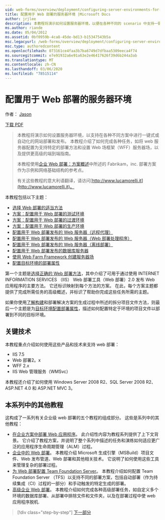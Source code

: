 ```yaml
---
uid: web-forms/overview/deployment/configuring-server-environments-for-web-deployment/configuring-server-environments-for-web-deployment
title: 配置用于 Web 部署的服务器环境 |Microsoft Docs
author: jrjlee
description: 本教程将演示如何设置服务器环境，以便在各种不同的 scenario 中支持一键式或自动化的网站部署和发布 。
ms.author: riande
ms.date: 05/04/2012
ms.assetid: 0bf0959b-4ca8-45de-bd13-b15347543b5a
msc.legacyurl: /web-forms/overview/deployment/configuring-server-environments-for-web-deployment/configuring-server-environments-for-web-deployment
msc.type: authoredcontent
ms.openlocfilehash: 073161ce4faa3b7ba6749d7dfbaa5309eeca4f74
ms.sourcegitcommit: e7e91932a6e91a63e2e46417626f39d6b244a3ab
ms.translationtype: MT
ms.contentlocale: zh-CN
ms.lasthandoff: 03/06/2020
ms.locfileid: "78515114"
---
```

# <a name="configuring-server-environments-for-web-deployment"></a>配置用于 Web 部署的服务器环境

作者： [Jason](https://github.com/jrjlee)

[下载 PDF](https://msdnshared.blob.core.windows.net/media/MSDNBlogsFS/prod.evol.blogs.msdn.com/CommunityServer.Blogs.Components.WeblogFiles/00/00/00/63/56/8130.DeployingWebAppsInEnterpriseScenarios.pdf)

> 本教程将演示如何设置服务器环境，以支持在各种不同方案中进行一键式或自动化的网站部署和发布。 本教程介绍了如何完成各种任务，如将 web 服务器配置为支持特定的部署方法和设置 Web 场框架（WFF）服务器场，以及提供更高级的端到端指南。
> 
> 本教程使用[企业 Web 部署：方案概述](../deploying-web-applications-in-enterprise-scenarios/enterprise-web-deployment-scenario-overview.md)中所述的 Fabrikam，inc. 部署方案作为示例和网络基础结构的参考点。
> 
> 有关这些教程的意大利语翻译，请访问[http://www.lucamorelli.it](http://www.lucamorelli.it)。

本教程包括以下主题：

- [选择 Web 部署的适当方法](choosing-the-right-approach-to-web-deployment.md)
- [方案：配置用于 Web 部署的测试环境](scenario-configuring-a-test-environment-for-web-deployment.md)
- [方案：配置用于 Web 部署的过渡环境](scenario-configuring-a-staging-environment-for-web-deployment.md)
- [方案：配置用于 Web 部署的生产环境](scenario-configuring-a-production-environment-for-web-deployment.md)
- [配置用于 Web 部署发布的 Web 服务器（远程代理）](configuring-a-web-server-for-web-deploy-publishing-remote-agent.md)
- [配置用于 Web 部署发布的 Web 服务器（Web 部署处理程序）](configuring-a-web-server-for-web-deploy-publishing-web-deploy-handler.md)
- [配置用于 Web 部署发布的 Web 服务器（离线部署）](configuring-a-web-server-for-web-deploy-publishing-offline-deployment.md)
- [配置用于 Web 部署发布的数据库服务器](configuring-a-database-server-for-web-deploy-publishing.md)
- [使用 Web Farm Framework 创建服务器场](creating-a-server-farm-with-the-web-farm-framework.md)
- [配置目标环境的部署属性](configuring-deployment-properties-for-a-target-environment.md)

第一个主题是[选择正确的 Web 部署方法](choosing-the-right-approach-to-web-deployment.md)，其中介绍了可用于通过使用 INTERNET INFORMATION SERVICES （IIS） Web 部署工具（Web 部署）2.0 发布 Web 应用程序的主要方法。 它还标识映射到每个方法的方案。 在此，每个方案主题都提供了完成所需任务的高级概述，并标识了帮助你完成这些任务所需的主题。

如果你使用[了解构建](../web-deployment-in-the-enterprise/understanding-the-build-process.md)和部署解决方案的生成过程中所述的拆分项目文件方法，则最后一个主题是为[目标环境配置部署属性](configuring-deployment-properties-for-a-target-environment.md)，描述如何配置特定于环境的项目文件以部署到不同的目标环境。

## <a name="key-technologies"></a>关键技术

本教程重点介绍如何使用这些产品和技术来支持 web 部署：

- IIS 7.5
- Web 部署2。x
- WFF 2.x
- IIS Web 管理服务（WMSvc）

本教程还介绍了如何使用 Windows Server 2008 R2、SQL Server 2008 R2、ASP.NET 4.0 和 ASP.NET MVC 3。

## <a name="other-tutorials-in-this-series"></a>本系列中的其他教程

这构成了一系列有关企业级 web 部署的五个教程的组成部分。 这些是系列中的其他教程：

- [在企业方案中部署 Web 应用程序](../deploying-web-applications-in-enterprise-scenarios/deploying-web-applications-in-enterprise-scenarios.md)。 此介绍性内容为教程系列提供了上下文背景。 它介绍了教程方案，并说明了整个系列中描述的任务和演练如何适应更广泛的应用程序生命周期管理（ALM）过程。
- [企业中的 Web 部署](../web-deployment-in-the-enterprise/web-deployment-in-the-enterprise.md)。 本教程介绍 Microsoft 生成引擎（MSBuild）项目文件、Web 发布管道、Web 部署和其他相关技术。 它说明了如何使用这些工具来管理复杂的部署过程。
- [为 Web 部署配置 Team Foundation Server](../configuring-team-foundation-server-for-web-deployment/configuring-team-foundation-server-for-web-deployment.md)。 本教程介绍如何配置 Team Foundation Server （TFS）以支持不同的部署方案，包括自动部署（作为持续集成（CI）过程的一部分）和手动触发的特定生成的部署。
- [高级企业 Web 部署](../advanced-enterprise-web-deployment/advanced-enterprise-web-deployment.md)。 本教程介绍如何完成各种高级部署任务，如自定义多个环境的数据库部署、从部署中排除文件和文件夹，以及在部署过程中使 web 应用程序脱机.

> [!div class="step-by-step"]
> [下一部分](choosing-the-right-approach-to-web-deployment.md)
